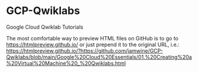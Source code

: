 # GCP-Qwiklabs
Google Cloud Qwiklab Tutorials

The most comfortable way to preview HTML files on GitHub is to go to https://htmlpreview.github.io/ or just prepend it to the original URL, i.e.:
https://htmlpreview.github.io/?https://github.com/jamwine/GCP-Qwiklabs/blob/main/Google%20Cloud%20Essentials/01.%20Creating%20a%20Virtual%20Machine%20_%20Qwiklabs.html
